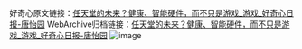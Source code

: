 好奇心原文链接：[任天堂的未来？健康、智能硬件，而不只是游戏_游戏_好奇心日报-唐怡园](https://www.qdaily.com/articles/6799.html)
WebArchive归档链接：[任天堂的未来？健康、智能硬件，而不只是游戏_游戏_好奇心日报-唐怡园](http://web.archive.org/web/20190623171418/https://www.qdaily.com/articles/6799.html)
![image](http://ww3.sinaimg.cn/large/007d5XDply1g3wb4w4ipyj30u02sue81)